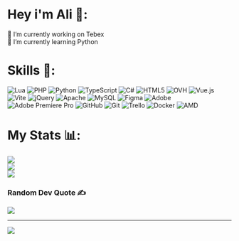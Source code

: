 # Hey i'm Ali 👋:
🔭 I’m currently working on Tebex<br>🌱 I’m currently learning Python<br>


# Skills 💪:
![Lua](https://img.shields.io/badge/lua-%232C2D72.svg?style=flat&logo=lua&logoColor=white) ![PHP](https://img.shields.io/badge/php-%23777BB4.svg?style=flat&logo=php&logoColor=white) ![Python](https://img.shields.io/badge/python-3670A0?style=flat&logo=python&logoColor=ffdd54) ![TypeScript](https://img.shields.io/badge/typescript-%23007ACC.svg?style=flat&logo=typescript&logoColor=white) ![C#](https://img.shields.io/badge/c%23-%23239120.svg?style=flat&logo=csharp&logoColor=white) ![HTML5](https://img.shields.io/badge/html5-%23E34F26.svg?style=flat&logo=html5&logoColor=white) ![OVH](https://img.shields.io/badge/ovh-%23123F6D.svg?style=flat&logo=ovh&logoColor=#123F6D) ![Vue.js](https://img.shields.io/badge/vue.js-%2335495e.svg?style=flat&logo=vuedotjs&logoColor=%234FC08D) ![Vite](https://img.shields.io/badge/vite-%23646CFF.svg?style=flat&logo=vite&logoColor=white) ![jQuery](https://img.shields.io/badge/jquery-%230769AD.svg?style=flat&logo=jquery&logoColor=white) ![Apache](https://img.shields.io/badge/apache-%23D42029.svg?style=flat&logo=apache&logoColor=white) ![MySQL](https://img.shields.io/badge/mysql-4479A1.svg?style=flat&logo=mysql&logoColor=white) ![Figma](https://img.shields.io/badge/figma-%23F24E1E.svg?style=flat&logo=figma&logoColor=white) ![Adobe](https://img.shields.io/badge/adobe-%23FF0000.svg?style=flat&logo=adobe&logoColor=white) ![Adobe Premiere Pro](https://img.shields.io/badge/Adobe%20Premiere%20Pro-9999FF.svg?style=flat&logo=Adobe%20Premiere%20Pro&logoColor=white) ![GitHub](https://img.shields.io/badge/github-%23121011.svg?style=flat&logo=github&logoColor=white) ![Git](https://img.shields.io/badge/git-%23F05033.svg?style=flat&logo=git&logoColor=white) ![Trello](https://img.shields.io/badge/Trello-%23026AA7.svg?style=flat&logo=Trello&logoColor=white) ![Docker](https://img.shields.io/badge/docker-%230db7ed.svg?style=flat&logo=docker&logoColor=white) ![AMD](https://img.shields.io/badge/AMD-%23000000.svg?style=flat&logo=amd&logoColor=white)
# My Stats 📊:
![](https://github-readme-stats.vercel.app/api?username=alihwl&theme=dark&hide_border=false&include_all_commits=false&count_private=false)<br/>
![](https://github-readme-streak-stats.herokuapp.com/?user=alihwl&theme=dark&hide_border=false)<br/>
![](https://github-readme-stats.vercel.app/api/top-langs/?username=alihwl&theme=dark&hide_border=false&include_all_commits=false&count_private=false&layout=compact)

### Random Dev Quote ✍️
![](https://quotes-github-readme.vercel.app/api?type=horizontal&theme=radical)

---
[![](https://visitcount.itsvg.in/api?id=alihwl&icon=4&color=13)](https://visitcount.itsvg.in)

